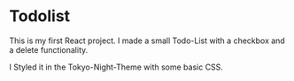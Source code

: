 # Todolist

This is my first React project. I made a small Todo-List with a checkbox and a delete functionality.

I Styled it in the Tokyo-Night-Theme with some basic CSS.
